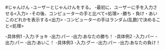 #じゃんけん
   -ユーザーとじゃんけんをする。
   -最初に、ユーザーに手を入力させる<入力>
   -その後、コンピューターの手と比べて<処理>
   -勝ち・負け・あいこのどれかを表示する<出力>
   -コンピューターの手はランダム(乱数)で決めること<処理>

-具体例1
 -入力:チョキ
 -出力:パー
 -出力:あなたの勝ち！
-具体例2
 -入力:パー
 -出力:パー
 -出力:あいこ！
-具体例3
 -入力:グー
 -出力:パー
 -出力:あなたの負け！
 

